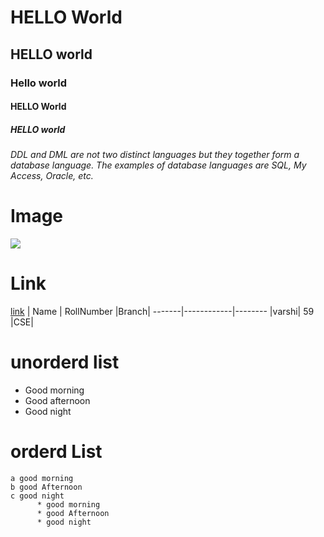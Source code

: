 # HELLO World
## HELLO world
### Hello world
#### HELLO World
##### HELLO world
*DDL and DML are not two distinct languages but they together form a database language. The examples of database languages are SQL, My Access, Oracle, etc.*
# Image
![](https://encrypted-tbn0.gstatic.com/images?q=tbn:ANd9GcTbIhMNOdMbc0fl3v4DPhZfs3lDIBVBFmMQDA&usqp=CAU)
# Link
[link](https://www.google.com/url?sa=i&url=https%3A%2F%2Fwww.britannica.com%2Fscience%2Fflower&psig=AOvVaw2LBYn5-zNxw4_TsN4IfkII&ust=1612333494046000&source=images&cd=vfe&ved=0CAIQjRxqFwoTCIiDqLzIyu4CFQAAAAAdAAAAABAa)
| Name | RollNumber |Branch|
-------|------------|--------
|varshi|    59      |CSE|
  # unorderd list
  
  - Good morning
  - Good afternoon
  - Good night  
  # orderd List
  
    a good morning
    b good Afternoon
    c good night
          * good morning
          * good Afternoon
          * good night
